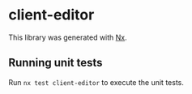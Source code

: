 # client-editor

This library was generated with [Nx](https://nx.dev).

## Running unit tests

Run `nx test client-editor` to execute the unit tests.
